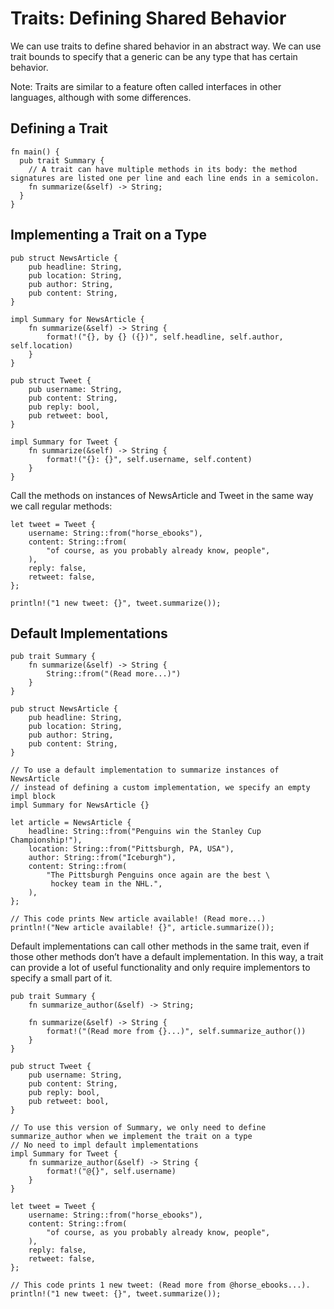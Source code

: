 # Traits: Defining Shared Behavior
We can use traits to define shared behavior in an abstract way. We can use trait bounds to specify that a generic can be any type that has certain behavior.

Note: Traits are similar to a feature often called interfaces in other languages, although with some differences.

## Defining a Trait

    fn main() {
      pub trait Summary {
        // A trait can have multiple methods in its body: the method signatures are listed one per line and each line ends in a semicolon.
        fn summarize(&self) -> String;
      }
    }

## Implementing a Trait on a Type

    pub struct NewsArticle {
        pub headline: String,
        pub location: String,
        pub author: String,
        pub content: String,
    }

    impl Summary for NewsArticle {
        fn summarize(&self) -> String {
            format!("{}, by {} ({})", self.headline, self.author, self.location)
        }
    }

    pub struct Tweet {
        pub username: String,
        pub content: String,
        pub reply: bool,
        pub retweet: bool,
    }

    impl Summary for Tweet {
        fn summarize(&self) -> String {
            format!("{}: {}", self.username, self.content)
        }
    }

Call the methods on instances of NewsArticle and Tweet in the same way we call regular methods:

    let tweet = Tweet {
        username: String::from("horse_ebooks"),
        content: String::from(
            "of course, as you probably already know, people",
        ),
        reply: false,
        retweet: false,
    };

    println!("1 new tweet: {}", tweet.summarize());

## Default Implementations

    pub trait Summary {
        fn summarize(&self) -> String {
            String::from("(Read more...)")
        }
    }
    
    pub struct NewsArticle {
        pub headline: String,
        pub location: String,
        pub author: String,
        pub content: String,
    }
    
    // To use a default implementation to summarize instances of NewsArticle 
    // instead of defining a custom implementation, we specify an empty impl block
    impl Summary for NewsArticle {}
    
    let article = NewsArticle {
        headline: String::from("Penguins win the Stanley Cup Championship!"),
        location: String::from("Pittsburgh, PA, USA"),
        author: String::from("Iceburgh"),
        content: String::from(
            "The Pittsburgh Penguins once again are the best \
             hockey team in the NHL.",
        ),
    };

    // This code prints New article available! (Read more...)
    println!("New article available! {}", article.summarize());

Default implementations can call other methods in the same trait, even if those other methods don’t have a default implementation. In this way, a trait can provide a lot of useful functionality and only require implementors to specify a small part of it. 

    pub trait Summary {
        fn summarize_author(&self) -> String;

        fn summarize(&self) -> String {
            format!("(Read more from {}...)", self.summarize_author())
        }
    }
    
    pub struct Tweet {
        pub username: String,
        pub content: String,
        pub reply: bool,
        pub retweet: bool,
    }
    
    // To use this version of Summary, we only need to define summarize_author when we implement the trait on a type
    // No need to impl default implementations
    impl Summary for Tweet {
        fn summarize_author(&self) -> String {
            format!("@{}", self.username)
        }
    }
    
    let tweet = Tweet {
        username: String::from("horse_ebooks"),
        content: String::from(
            "of course, as you probably already know, people",
        ),
        reply: false,
        retweet: false,
    };

    // This code prints 1 new tweet: (Read more from @horse_ebooks...).
    println!("1 new tweet: {}", tweet.summarize());
    
